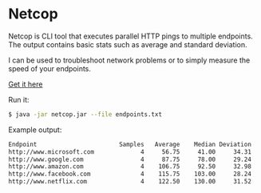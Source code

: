 # Netcop

Netcop is CLI tool that executes parallel HTTP pings to multiple endpoints. The output contains basic stats such as average and standard deviation.

I can be used to troubleshoot network problems or to simply measure the speed of your endpoints.

[Get it here](netcop.jar)

Run it:
```sh
$ java -jar netcop.jar --file endpoints.txt
```

Example output:
```sh
Endpoint                       Samples   Average    Median Deviation
http://www.microsoft.com             4     56.75     41.00     34.31
http://www.google.com                4     87.75     78.00     29.24
http://www.amazon.com                4    106.75     92.50     32.98
http://www.facebook.com              4    115.75    103.00     28.24
http://www.netflix.com               4    122.50    130.00     31.52
```

